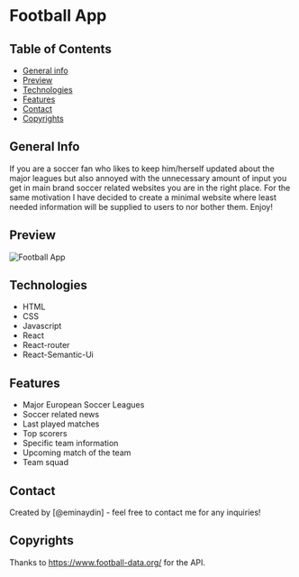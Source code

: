 # Football App

## Table of Contents

- [General info](#general-info)
- [Preview](#preview)
- [Technologies](#technologies)
- [Features](#features)
- [Contact](#contact)
- [Copyrights](#copyrights)

## General Info

If you are a soccer fan who likes to keep him/herself updated about the major leagues but also annoyed with the unnecessary amount of input you get in main brand soccer related websites you are in the right place. For the same motivation I have decided to create a minimal website where least needed information will be supplied to users to nor bother them. Enjoy!

## Preview

![Football App](src/assets/Football-App.gif)

## Technologies

- HTML
- CSS
- Javascript
- React
- React-router
- React-Semantic-Ui

## Features

- Major European Soccer Leagues
- Soccer related news
- Last played matches
- Top scorers
- Specific team information
- Upcoming match of the team
- Team squad

## Contact

Created by [@eminaydin] - feel free to contact me for any inquiries!

## Copyrights

Thanks to https://www.football-data.org/ for the API.
